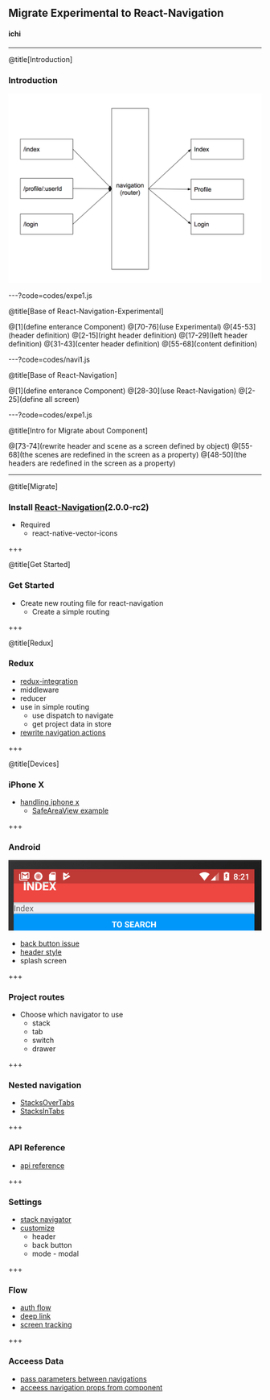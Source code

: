 ## Migrate Experimental to React-Navigation

#### <span class="speaker">ichi</span>

---

@title[Introduction]

### Introduction

![header-style](assets/images/routing.png)

---?code=codes/expe1.js

@title[Base of React-Navigation-Experimental]

@[1](define enterance Component)
@[70-76](use Experimental)
@[45-53](header definition)
@[2-15](right header definition)
@[17-29](left header definition)
@[31-43](center header definition)
@[55-68](content definition)

---?code=codes/navi1.js

@title[Base of React-Navigation]

@[1](define enterance Component)
@[28-30](use React-Navigation)
@[2-25](define all screen)

---?code=codes/expe1.js

@title[Intro for Migrate about Component]

@[73-74](rewrite header and scene as a screen defined by object)
@[55-68](the scenes are redefined in the screen as a property)
@[48-50](the headers are redefined in the screen as a property)

---

@title[Migrate]

### Install [React-Navigation](https://reactnavigation.org/)(2.0.0-rc2)

* Required
  * react-native-vector-icons

+++

@title[Get Started]

### Get Started

* Create new routing file for react-navigation
  * Create a simple routing

+++

@title[Redux]

### Redux

* [redux-integration](https://reactnavigation.org/docs/redux-integration.html#step-by-step-guide)
* middleware
* reducer
* use in simple routing
  * use dispatch to navigate
  * get project data in store
* [rewrite navigation actions](https://reactnavigation.org/docs/navigation-actions.html)

+++

@title[Devices]

### iPhone X

* [handling iphone x](https://reactnavigation.org/docs/handling-iphonex.html)
  * [SafeAreaView example](https://github.com/react-navigation/react-navigation/tree/master/examples/SafeAreaExample)

+++

### Android

![header-style](assets/images/android-header.png)
* [back button issue](https://github.com/react-navigation/react-navigation/issues/1214)
* [header style](https://github.com/react-navigation/react-navigation/issues/12)
* splash screen

+++

### Project routes

* Choose which navigator to use
  * stack
  * tab
  * switch
  * drawer

+++

### Nested navigation

* [StacksOverTabs](https://github.com/react-navigation/react-navigation/blob/master/examples/NavigationPlayground/js/StacksOverTabs.js)
* [StacksInTabs](https://github.com/react-navigation/react-navigation/blob/master/examples/NavigationPlayground/js/StacksInTabs.js)

+++

### API Reference

* [api reference](https://reactnavigation.org/docs/deep-linking.html)

+++

### Settings

* [stack navigator](https://reactnavigation.org/docs/stack-navigator.html#stacknavigatorconfig)
* [customize](https://reactnavigation.org/docs/header-buttons.html)
  * header
  * back button
  * mode - modal

+++

### Flow

* [auth flow](https://reactnavigation.org/docs/auth-flow.html#implement-our-authentication-loading-screen)
* [deep link](https://reactnavigation.org/docs/deep-linking.html)
* [screen tracking](https://reactnavigation.org/docs/screen-tracking.html)

+++

### Acceess Data

* [pass parameters between navigations](https://reactnavigation.org/docs/params.html)
* [acceess navigation props from component](https://reactnavigation.org/docs/connecting-navigation-prop.html)
